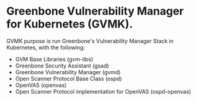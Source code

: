 # Greenbone Vulnerability Manager for Kubernetes (GVMK).



GVMK purpose is run Greenbone's Vulnerability Manager Stack in Kubernetes, with the following:

- GVM Base Libraries (gvm-libs)
- Greenbone Security Assistant (gsad)
- Greenbone Vulnerability Manager (gvmd)
- Open Scanner Protocol Base Class (ospd)
- OpenVAS (openvas)
- Open Scanner Protocol implementation for OpenVAS (ospd-openvas)

